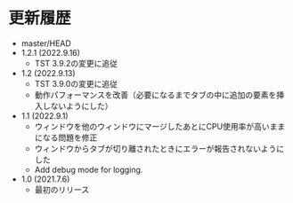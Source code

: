 # 更新履歴

 - master/HEAD
 - 1.2.1 (2022.9.16)
   * TST 3.9.2の変更に追従
 - 1.2 (2022.9.13)
   * TST 3.9.0の変更に追従
   * 動作パフォーマンスを改善（必要になるまでタブの中に追加の要素を挿入しないようにした）
 - 1.1 (2022.9.1)
   * ウィンドウを他のウィンドウにマージしたあとにCPU使用率が高いままになる問題を修正
   * ウィンドウからタブが切り離されたときにエラーが報告されないようにした
   * Add debug mode for logging.
 - 1.0 (2021.7.6)
   * 最初のリリース
